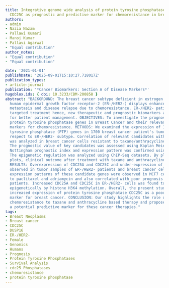 ```yaml
---
title: Integrative genome wide analysis of protein tyrosine phosphatases identifies
  CDC25C as prognostic and predictive marker for chemoresistance in breast cancer
authors:
- admin
- Nazia Nazam
- Pallawi Kumari
- Manoj Kumar
- Pallavi Agarwal
- "Equal contribution"
author_notes:
- "Equal contribution"
- "Equal contribution"

date: '2021-01-01'
publishDate: '2025-09-01T15:10:27.718017Z'
publication_types:
- article-journal
publication: '*Cancer Biomarkers: Section A of Disease Markers*'
hugoblox.ids: { doi: 10.3233/CBM-200858 }
abstract: "BACKGROUND: The breast cancer subtype deficient in estrogen receptor and
  human epidermal growth factor receptor-2 (ER-/HER2-) displays enhanced aggressiveness,
  metastasis and disease relapse due to chemoresistance. ER-/HER2- patients lack molecularly
  targeted treatment hence, new therapeutic and prognostic biomarkers are required
  for better patient management. OBJECTIVES: To investigate the prognostic role of
  protein tyrosine phosphatase genes in Breast Cancer and their relevance as predictive
  markers for chemoresistance. METHODS: We examined the expression of 114 protein
  tyrosine phosphatase (PTP) genes in 1700 breast cancer patient's tumor samples with
  respect to ER-/HER2- subtype. Correlation of relevant candidates with chemoresistance
  was analyzed in breast cancer cells resistant to taxane/anthracycline based drugs.
  The prognostic value of key candidates was assessed using Kaplan Meier plots and
  Nottingham prognostic index and expression pattern was confirmed using qRT-PCR.
  The epigenetic regulation was analyzed using ChIP-Seq datasets. By plotting ROC
  plots, clinical outcome after treatment with taxane and anthracycline was established.
  RESULTS: Overexpression of CDC25A and CDC25C and under-expression of DUSP16 was
  observed in tumor samples of ER-/HER2- patients and breast cancer cells. Similar
  expression patterns of these candidate genes were observed in MCF7 cells resistant
  to paclitaxel and adriamycin and also correlated with poor prognosis of breast cancer
  patients. Increased CDC25A and CDC25C in ER-/HER2- cells was found to be regulated
  epigenetically by histone H3K4 methylation. Overall, the present study establishes
  increased expression of protein tyrosine phosphatase CDC25C as a poor prognostic
  marker for breast cancer. CONCLUSION: Our study highlights the role of CDC25C in
  chemoresistance to taxane and anthracycline based therapy and proposes CDC25C as
  a potential predictive marker for these cancer therapies."
tags:
- Breast Neoplasms
- Breast cancer
- CDC25C
- DUSP16
- ER-/HER2-
- Female
- Genomics
- Humans
- Prognosis
- Protein Tyrosine Phosphatases
- Survival Analysis
- cdc25 Phosphatases
- chemoresistance
- protein tyrosine phosphatase
---
```


